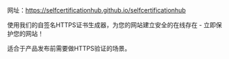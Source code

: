 网址：https://selfcertificationhub.github.io/selfcertificationhub

使用我们的自签名HTTPS证书生成器，为您的网站建立安全的在线存在 - 立即保护您的网站！

适合于产品发布前需要做HTTPS验证的场景。